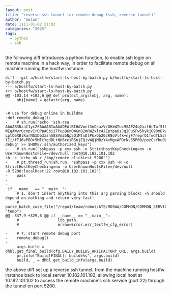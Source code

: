 ```yaml
---
layout: post
title: "reverse ssh tunnel for remote debug (ssh, reverse tunnel)"
author: "melon"
date: 1111-01-02 21:03
categories: "2025"
tags:
  - python
  - ssh
---
```


the following diff introduces a python function, to enable ssh login on remote machine in a hack way,
in order to facilitate remote debug on all machine running the hostfw instance.

```blurtext
diff --git a/hostfw/start-ls-host-by-batch.py b/hostfw/start-ls-host-by-batch.py
--- a/hostfw/start-ls-host-by-batch.py
+++ b/hostfw/start-ls-host-by-batch.py
@@ -103,14 +103,6 @@ def protect_args(obj, arg, name):
     obj[name] = getattr(arg, name)
 
 
-# use for debug online in buildme
-def remote_debug():
-    # sh.run("echo 'ssh-rsa AAAAB3NzaC1yc2EAAAABIwAAAQEAtBI6dVwnl3nOsazV/OHxWTuc9SAF24q2xzl6cTwf51ErgXfzTlx
WEgAWyrOcnpvIrOPpACbiiTPupB6nOWGn82mRWZxlc4JZpYpa8sJqIPuSFw5kyk1O90mDkwby9YcgyJgDwsU59m6hhp6S51FJmZvL7iJDCYi
LptO6XBlKarNSIDb3zzhh8SVm3bNp5O1MfxDlPkxOb203R8oVl4k+njF7reprQ1fwdTL53h4MozDxuRDH9wc6t+Fwx2fK8ZhlhwMxbLpoeXm
lIi/fTJ6vPBOr5MItYgdDLtNH6reiRSnjEQivWQjMBzY4vMgeAPDrNsS5P0D/pozCsYhuOCFbnw== debug' >> $HOME/.ssh/authorized_keys")
-    # sh.run("sshpass -p xxx ssh -o StrictHostKeyChecking=no -o UserKnownHostsFile=/dev/null root@10.182.101.102
sh -c 'echo ok > /tmp/remote_clicktest_5200'")
-    # pt.thread_run(sh.run, "sshpass -p xxx ssh -N -o StrictHostKeyChecking=no -o UserKnownHostsFile=/dev/null
-R 5200:localhost:22 root@10.182.101.102")
-    pass
-
-
 if __name__ == "__main__":
     # 1. don't insert anything into this arg parsing block! -h should depend on nothing and return very fast!
     # parse_batch_case_file("/repo1/team/robot/ATS/MOSWA/COMMON/COMMON_SERVICES/IPPROXY/BATCH/FI_CFNTB_IPPROXY.json", "temp")
@@ -337,9 +329,6 @@ if __name__ == "__main__":
     #                 ltb_path,
     #                 errno=Error.err_testfw_cfg_error)
 
-    # 7. start remote debug port
-    remote_debug()
-
     args.build = dhbl.get_final_build(cfg.DAILY_BUILDS_ARTIFACTORY_URL, args.build)
     pr.info("Build[FINAL]: build=%s", args.build)
     build, _ = dhbl.get_build_info(args.build)
```

the above diff set up a reverse ssh tunnel, from the machine running hostfw instance back to local server
10.182.101.102, allowing local host at 10.182.101.102 to access the remote machine's ssh service (port 22)
through the tunnel on port 5200.
